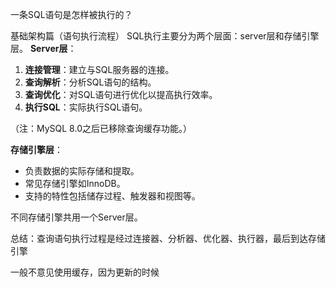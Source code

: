 一条SQL语句是怎样被执行的？

基础架构篇（语句执行流程）
SQL执行主要分为两个层面：server层和存储引擎层。
**Server层**：

1. **连接管理**：建立与SQL服务器的连接。
2. **查询解析**：分析SQL语句的结构。
3. **查询优化**：对SQL语句进行优化以提高执行效率。
4. **执行SQL**：实际执行SQL语句。

（注：MySQL 8.0之后已移除查询缓存功能。）

**存储引擎层**：

* 负责数据的实际存储和提取。
* 常见存储引擎如InnoDB。
* 支持的特性包括储存过程、触发器和视图等。

不同存储引擎共用一个Server层。

总结：查询语句执行过程是经过连接器、分析器、优化器、执行器，最后到达存储引擎

一般不意见使用缓存，因为更新的时候

